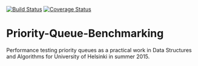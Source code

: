 [![Build Status](https://travis-ci.org/PauliNiva/Priority-Queue-Benchmarking.svg)](https://travis-ci.org/PauliNiva/Priority-Queue-Benchmarking)
[![Coverage Status](https://coveralls.io/repos/PauliNiva/Priority-Queue-Benchmarking/badge.svg?branch=master&service=github)](https://coveralls.io/github/PauliNiva/Priority-Queue-Benchmarking?branch=master)

# Priority-Queue-Benchmarking

Performance testing priority queues as a practical work in Data Structures and Algorithms for University of Helsinki in summer 2015.
